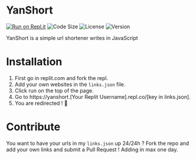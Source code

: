 # YanShort
[![Run on Repl.it](https://repl.it/badge/github/YanJobs/YanShort)](https://repl.it/github/YanJobs/YanShort)
![Code Size](https://shields.io/github/languages/code-size/Yan-Jobs/YanShort)
![License](https://shields.io/github/license/Yan-Jobs/YanShort)
![Version](https://shields.io/github/package-json/v/Yan-Jobs/YanShort)

YanShort is a simple url shortener writes in JavaScript
# Installation
1. First go in replit.com and fork the repl.
2. Add your own websites in the `links.json` file.
3. Click run on the top of the page.
4. Go to https://yanshort.[Your Replit Username].repl.co/[key in links.json].
5. You are redirected ! :tada:
# Contribute
You want to have your urls in my `links.json` up 24/24h ? Fork the repo and add your own links and submit a Pull Request ! Adding in max one day.